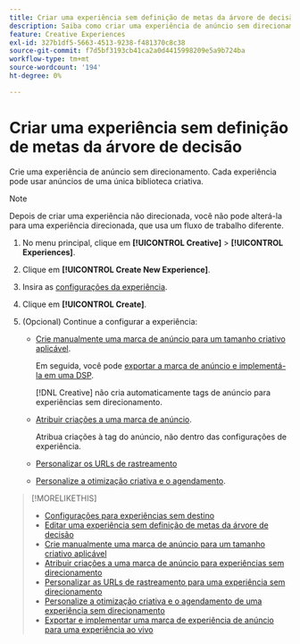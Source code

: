 ```yaml
---
title: Criar uma experiência sem definição de metas da árvore de decisão
description: Saiba como criar uma experiência de anúncio sem direcionamento.
feature: Creative Experiences
exl-id: 327b1df5-5663-4513-9238-f481370c8c38
source-git-commit: f7d5bf3193cb41ca2a0d4415998209e5a9b724ba
workflow-type: tm+mt
source-wordcount: '194'
ht-degree: 0%

---
```


# Criar uma experiência sem definição de metas da árvore de decisão

Crie uma experiência de anúncio sem direcionamento. Cada experiência pode usar anúncios de uma única biblioteca criativa.

>[!NOTE]
>
> Depois de criar uma experiência não direcionada, você não pode alterá-la para uma experiência direcionada, que usa um fluxo de trabalho diferente.

1. No menu principal, clique em **[!UICONTROL Creative]** > **[!UICONTROL Experiences]**.

1. Clique em **[!UICONTROL Create New Experience]**.

1. Insira as [configurações da experiência](experience-settings-no-targeting.md).

1. Clique em **[!UICONTROL Create]**.

1. (Opcional) Continue a configurar a experiência:

   * [Crie manualmente uma marca de anúncio para um tamanho criativo aplicável](experience-tag-create-manually.md).

     Em seguida, você pode [exportar a marca de anúncio e implementá-la em uma DSP](/help/creative/experiences/experience-tag-export.md).

     [!DNL Creative] não cria automaticamente tags de anúncio para experiências sem direcionamento.

   * [Atribuir criações a uma marca de anúncio](experience-tag-assign-creatives.md).

     Atribua criações à tag do anúncio, não dentro das configurações de experiência.

   * [Personalizar os URLs de rastreamento](experience-tracking-urls-no-targeting.md)

   * [Personalize a otimização criativa e o agendamento](experience-optimization-scheduling-no-targeting.md).

>[!MORELIKETHIS]
>
>* [Configurações para experiências sem destino](experience-settings-no-targeting.md)
>* [Editar uma experiência sem definição de metas da árvore de decisão](experience-edit-no-targeting.md)
>* [Crie manualmente uma marca de anúncio para um tamanho criativo aplicável](/help/creative/experiences/experience-tag-create-manually.md)
>* [Atribuir criações a uma marca de anúncio para experiências sem direcionamento](experience-tag-assign-creatives.md)
>* [Personalizar as URLs de rastreamento para uma experiência sem direcionamento](/help/creative/experiences/experience-tracking-urls-no-targeting.md)
>* [Personalize a otimização criativa e o agendamento de uma experiência sem direcionamento](/help/creative/experiences/experience-optimization-scheduling-no-targeting.md)
>* [Exportar e implementar uma marca de experiência de anúncio para uma experiência ao vivo](/help/creative/experiences/experience-tag-export.md)
